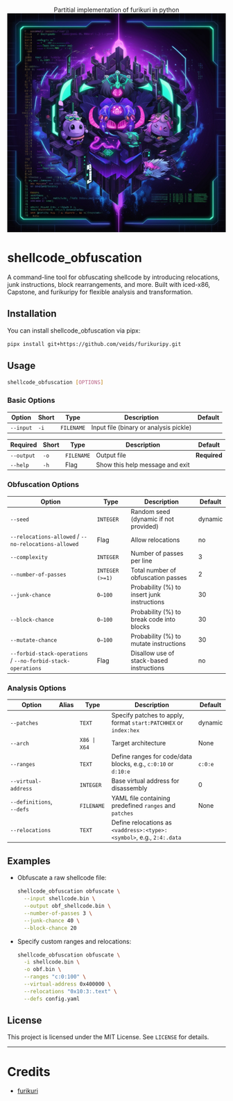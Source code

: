 <p align="center">
    <br>
    <span>Partitial implementation of furikuri in python</span>
    <br>
    <img src="images/preview.jpg"/>
</p>

# shellcode\_obfuscation

A command-line tool for obfuscating shellcode by introducing relocations, junk instructions, block rearrangements, and more. Built with iced-x86, Capstone, and furikuripy for flexible analysis and transformation.

## Installation

You can install shellcode_obfuscation via pipx:

```bash
pipx install git+https://github.com/veids/furikuripy.git
```

## Usage

```bash
shellcode_obfuscation [OPTIONS]
```

### Basic Options

| Option    | Short | Type       | Description                            | Default |
| --------- | ----- | ---------- | -------------------------------------- | ------- |
| `--input` | `-i`  | `FILENAME` | Input file (binary or analysis pickle) |         |

| **Required**    | Short | Type       | Description                            | Default |
| ------------------------------------------------ | ---- | ---------- | -------------------------------------------------------- | ---------------------- |
| `--output`                                       | `-o` | `FILENAME` | Output file                                              | **Required**           |
| `--help`                                         | `-h` | Flag       | Show this help message and exit                          |                        |

### Obfuscation Options

| Option                                                       | Type            | Description                                 | Default |
| ------------------------------------------------------------ | --------------- | ------------------------------------------- | ------- |
| `--seed`                                                     | `INTEGER`       | Random seed (dynamic if not provided)       | dynamic |
| `--relocations-allowed` / `--no-relocations-allowed`         | Flag            | Allow relocations                           | no      |
| `--complexity`                                               | `INTEGER`       | Number of passes per line                   | 3       |
| `--number-of-passes`                                         | `INTEGER (>=1)` | Total number of obfuscation passes          | 2       |
| `--junk-chance`                                              | `0–100`         | Probability (%) to insert junk instructions | 30      |
| `--block-chance`                                             | `0–100`         | Probability (%) to break code into blocks   | 30      |
| `--mutate-chance`                                            | `0–100`         | Probability (%) to mutate instructions      | 30      |
| `--forbid-stack-operations` / `--no-forbid-stack-operations` | Flag            | Disallow use of stack-based instructions    | no      |

### Analysis Options

| Option                    | Alias | Type         | Description                                                           | Default |
| ------------------------- | ----- | ------------ | --------------------------------------------------------------------- | ------- |
| `--patches`               |       | `TEXT`       | Specify patches to apply, format `start:PATCHHEX` or `index:hex`      | dynamic |
| `--arch`                  |       | `X86 \| X64` | Target architecture                                                   | None    |
| `--ranges`                |       | `TEXT`       | Define ranges for code/data blocks, e.g., `c:0:10` or `d:10:e`        | `c:0:e` |
| `--virtual-address`       |       | `INTEGER`    | Base virtual address for disassembly                                  | 0       |
| `--definitions`, `--defs` |       | `FILENAME`   | YAML file containing predefined `ranges` and `patches`                | None    |
| `--relocations`           |       | `TEXT`       | Define relocations as `<vaddress>:<type>:<symbol>`, e.g., `2:4:.data` |         |

## Examples

- Obfuscate a raw shellcode file:

  ```bash
  shellcode_obfuscation obfuscate \
    --input shellcode.bin \
    --output obf_shellcode.bin \
    --number-of-passes 3 \
    --junk-chance 40 \
    --block-chance 20
  ```

- Specify custom ranges and relocations:

  ```bash
  shellcode_obfuscation obfuscate \
    -i shellcode.bin \
    -o obf.bin \
    --ranges "c:0:100" \
    --virtual-address 0x400000 \
    --relocations "0x10:3:.text" \
    --defs config.yaml
  ```

## License

This project is licensed under the MIT License. See `LICENSE` for details.

---

# Credits

* [furikuri](https://github.com/jnastarot/furikuri)
